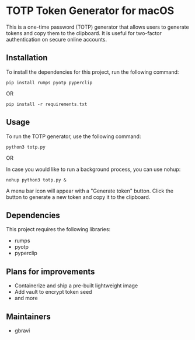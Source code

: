 # TOTP Token Generator for macOS

This is a one-time password (TOTP) generator that allows users to generate tokens and copy them to the clipboard. It is useful for two-factor authentication on secure online accounts.

## Installation

To install the dependencies for this project, run the following command:

```pip install rumps pyotp pyperclip```

OR

```pip install -r requirements.txt```

## Usage

To run the TOTP generator, use the following command:

```python3 totp.py```

OR

In case you would like to run a background process, you can use nohup:

```nohup python3 totp.py &```

A menu bar icon will appear with a "Generate token" button. Click the button to generate a new token and copy it to the clipboard.

## Dependencies

This project requires the following libraries:

- rumps
- pyotp
- pyperclip

## Plans for improvements

- Containerize and ship a pre-built lightweight image
- Add vault to encrypt token seed
- and more

## Maintainers

- gbravi